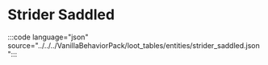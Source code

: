 # Strider Saddled

:::code language="json" source="../../../VanillaBehaviorPack/loot_tables/entities/strider_saddled.json":::
